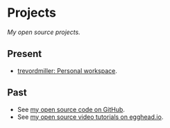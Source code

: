 # Projects

_My open source projects._

## Present

- [trevordmiller: Personal workspace](https://github.com/trevordmiller/trevordmiller).

## Past

- See [my open source code on GitHub](https://github.com/trevordmiller).
- See [my open source video tutorials on egghead.io](http://egghead.io/instructors/trevor-miller).
